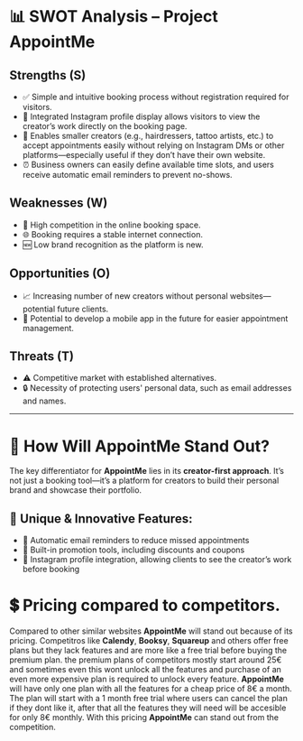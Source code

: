 # 📊 SWOT Analysis – Project AppointMe

## Strengths (S)
- ✅ Simple and intuitive booking process without registration required for visitors.  
- 📸 Integrated Instagram profile display allows visitors to view the creator’s work directly on the booking page.  
- 💼 Enables smaller creators (e.g., hairdressers, tattoo artists, etc.) to accept appointments easily without relying on Instagram DMs or other platforms—especially useful if they don’t have their own website.  
- ⏰ Business owners can easily define available time slots, and users receive automatic email reminders to prevent no-shows.  

## Weaknesses (W)
- 🏁 High competition in the online booking space.  
- 🌐 Booking requires a stable internet connection.  
- 🆕 Low brand recognition as the platform is new.  

## Opportunities (O)
- 📈 Increasing number of new creators without personal websites—potential future clients.  
- 📱 Potential to develop a mobile app in the future for easier appointment management.  

## Threats (T)
- ⚠️ Competitive market with established alternatives.  
- 🔒 Necessity of protecting users' personal data, such as email addresses and names.  

---

# 🚀 How Will AppointMe Stand Out?

The key differentiator for **AppointMe** lies in its **creator-first approach**. It’s not just a booking tool—it’s a platform for creators to build their personal brand and showcase their portfolio.

## 🎯 Unique & Innovative Features:
- 🔔 Automatic email reminders to reduce missed appointments  
- 🎁 Built-in promotion tools, including discounts and coupons  
- 📸 Instagram profile integration, allowing clients to see the creator’s work before booking


# 💲 Pricing compared to competitors.

Compared to other similar websites **AppointMe** will stand out because of its pricing. Competitros like **Calendy**, **Booksy**, **Squareup** and others offer free plans but they lack features and are more like a free trial before buying the premium plan. the premium plans of competitors mostly start around 25€ and sometimes even this wont unlock all the features and purchase of an even more expensive plan is required to unlock every feature. **AppointMe** will have only one plan with all the features for a cheap price of 8€ a month. The plan will start with a 1 month free trial where users can cancel the plan if they dont like it, after that all the features they will need will be accesible for only 8€ monthly. With this pricing **AppointMe** can stand out from the competition.